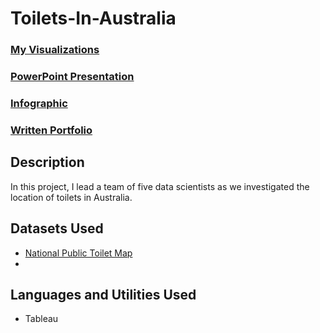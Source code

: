 # Toilets-In-Australia

### [My Visualizations](https://public.tableau.com/app/profile/ethan.ericson/vizzes)
### [PowerPoint Presentation](https://github.com/eericson2005/Toilets-In-Australia/blob/9659ea86963a0f64aa34911c282d86ac18a8366a/G7_Final_Presentation.pdf)
### [Infographic](https://github.com/eericson2005/Toilets-In-Australia/blob/9659ea86963a0f64aa34911c282d86ac18a8366a/G7_Infographic.pdf)
### [Written Portfolio](https://github.com/eericson2005/Toilets-In-Australia/blob/9659ea86963a0f64aa34911c282d86ac18a8366a/G7_Written_Portfolio.pdf)

## Description
In this project, I lead a team of five data scientists as we investigated the location of toilets in Australia.


## Datasets Used
- [National Public Toilet Map](https://data.gov.au/dataset/ds-dga-553b3049-2b8b-46a2-95e6-640d7986a8c1/details)
- []()
## Languages and Utilities Used
- Tableau
